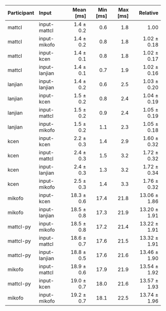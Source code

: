 | Participant | Input | Mean [ms] | Min [ms] | Max [ms] | Relative |
|:---|:---|---:|---:|---:|---:|
| mattcl | input-mattcl | 1.4 ± 0.2 | 0.6 | 1.8 | 1.00 |
| mattcl | input-mikofo | 1.4 ± 0.2 | 0.8 | 1.8 | 1.02 ± 0.18 |
| mattcl | input-kcen | 1.4 ± 0.1 | 0.8 | 1.8 | 1.02 ± 0.17 |
| mattcl | input-lanjian | 1.4 ± 0.1 | 0.7 | 1.9 | 1.02 ± 0.16 |
| lanjian | input-lanjian | 1.4 ± 0.2 | 0.6 | 2.5 | 1.03 ± 0.20 |
| lanjian | input-kcen | 1.5 ± 0.2 | 0.8 | 2.4 | 1.04 ± 0.19 |
| lanjian | input-mattcl | 1.5 ± 0.2 | 0.9 | 2.4 | 1.05 ± 0.19 |
| lanjian | input-mikofo | 1.5 ± 0.2 | 1.1 | 2.3 | 1.05 ± 0.18 |
| kcen | input-kcen | 2.2 ± 0.3 | 1.4 | 2.9 | 1.60 ± 0.32 |
| kcen | input-mattcl | 2.4 ± 0.3 | 1.5 | 3.2 | 1.72 ± 0.32 |
| kcen | input-lanjian | 2.4 ± 0.3 | 1.3 | 3.2 | 1.72 ± 0.34 |
| kcen | input-mikofo | 2.5 ± 0.3 | 1.4 | 3.3 | 1.76 ± 0.32 |
| mikofo | input-kcen | 18.3 ± 0.6 | 17.4 | 21.8 | 13.06 ± 1.86 |
| mikofo | input-lanjian | 18.5 ± 0.8 | 17.3 | 21.9 | 13.20 ± 1.91 |
| mattcl-py | input-mikofo | 18.5 ± 0.8 | 17.2 | 21.4 | 13.22 ± 1.91 |
| mattcl-py | input-mattcl | 18.6 ± 0.7 | 17.6 | 21.5 | 13.32 ± 1.91 |
| mattcl-py | input-lanjian | 18.8 ± 0.5 | 17.6 | 21.6 | 13.46 ± 1.90 |
| mikofo | input-mattcl | 18.9 ± 0.6 | 17.9 | 21.9 | 13.54 ± 1.92 |
| mattcl-py | input-kcen | 19.0 ± 0.7 | 18.0 | 21.6 | 13.57 ± 1.93 |
| mikofo | input-mikofo | 19.2 ± 0.7 | 18.1 | 22.5 | 13.74 ± 1.96 |
